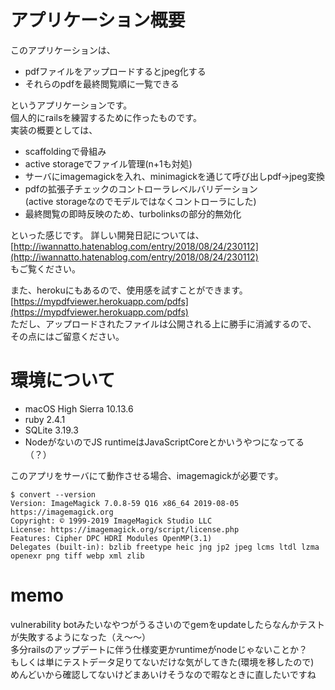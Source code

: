 # アプリケーション概要
このアプリケーションは、
* pdfファイルをアップロードするとjpeg化する
* それらのpdfを最終閲覧順に一覧できる

というアプリケーションです。  
個人的にrailsを練習するために作ったものです。  
実装の概要としては、
* scaffoldingで骨組み
* active storageでファイル管理(n+1も対処)
* サーバにimagemagickを入れ、minimagickを通じて呼び出しpdf→jpeg変換
* pdfの拡張子チェックのコントローラレベルバリデーション  
  (active storageなのでモデルではなくコントローラにした)
* 最終閲覧の即時反映のため、turbolinksの部分的無効化

といった感じです。
詳しい開発日記については、  
[http://iwannatto.hatenablog.com/entry/2018/08/24/230112](http://iwannatto.hatenablog.com/entry/2018/08/24/230112)  
もご覧ください。

また、herokuにもあるので、使用感を試すことができます。  
[https://mypdfviewer.herokuapp.com/pdfs](https://mypdfviewer.herokuapp.com/pdfs)  
ただし、アップロードされたファイルは公開される上に勝手に消滅するので、  
その点にはご留意ください。

# 環境について
* macOS High Sierra 10.13.6
* ruby 2.4.1 
* SQLite 3.19.3
* NodeがないのでJS runtimeはJavaScriptCoreとかいうやつになってる（？）

このアプリをサーバにて動作させる場合、imagemagickが必要です。
```
$ convert --version
Version: ImageMagick 7.0.8-59 Q16 x86_64 2019-08-05 https://imagemagick.org
Copyright: © 1999-2019 ImageMagick Studio LLC
License: https://imagemagick.org/script/license.php
Features: Cipher DPC HDRI Modules OpenMP(3.1) 
Delegates (built-in): bzlib freetype heic jng jp2 jpeg lcms ltdl lzma openexr png tiff webp xml zlib
```

# memo
vulnerability botみたいなやつがうるさいのでgemをupdateしたらなんかテストが失敗するようになった（え〜〜）    
多分railsのアップデートに伴う仕様変更かruntimeがnodeじゃないことか？  
もしくは単にテストデータ足りてないだけな気がしてきた(環境を移したので)  
めんどいから確認してないけどまあいけそうなので暇なときに直したいですね  